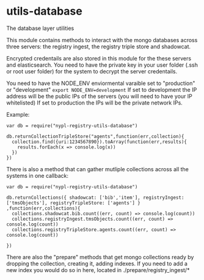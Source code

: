 # utils-database
The database layer utilities

This module contains methods to interact with the mongo databases across three servers: the registry ingest, the registry triple store and shadowcat. 

Encrypted credentails are also stored in this module for the these servers and elasticsearch. You need to have the private key in your user folder (.ssh or root user folder) for the system to decrypt the server credentails.

You need to have the NODE_ENV enviormental varaible set to "production" or "development" 
```export NODE_ENV=development```
If set to development the IP address will be the public IPs of the servers (you will need to have your IP whitelisted)
If set to production the IPs will be the private network IPs.

Example:
```
var db = require("nypl-registry-utils-database")

db.returnCollectionTripleStore("agents",function(err,collection){
  collection.find({uri:1234567890}).toArray(function(err,results){
    results.forEach(x => console.log(x))
  })
})
```

There is also a method that can gather mutliple collections across all the systems in one callback:
```
var db = require("nypl-registry-utils-database")

db.returnCollections({ shadowcat: ['bib','item'], registryIngest: ['tmsObjects'], registryTripleStore: ['agents'] } ,function(err,collections){
  collections.shadowcat.bib.count((err, count) => console.log(count))
  collections.registryIngest.tmsObjects.count((err, count) => console.log(count))
  collections.registryTripleStore.agents.count((err, count) => console.log(count))

})
```
There are also the "prepare" methods that get mongo collections ready by dropping the collection, creating it, adding indexes. If you need to add a new index you would do so in here, located in ./prepare/registry_ingest/*



